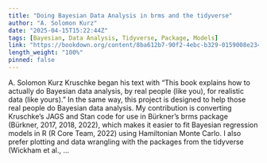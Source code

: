 ```yaml
---
title: "Doing Bayesian Data Analysis in brms and the tidyverse"
author: "A. Solomon Kurz"
date: "2025-04-15T15:22:44Z"
tags: [Bayesian, Data Analysis, Tidyverse, Package, Models]
link: "https://bookdown.org/content/8ba612b7-90f2-4ebc-b329-0159008e2340/"
length_weight: "100%"
pinned: false
---
```


A. Solomon Kurz Kruschke began his text with “This book explains how to actually do Bayesian data analysis, by real people (like you), for realistic data (like yours).” In the same way, this project is designed to help those real people do Bayesian data analysis. My contribution is converting Kruschke’s JAGS and Stan code for use in Bürkner’s brms package (Bürkner, 2017, 2018, 2022), which makes it easier to fit Bayesian regression models in R (R Core Team, 2022) using Hamiltonian Monte Carlo. I also prefer plotting and data wrangling with the packages from the tidyverse (Wickham et al., ...
